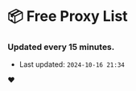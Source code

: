 # :package: Free Proxy List
### Updated every 15 minutes.

- Last updated: `2024-10-16 21:34`

:heart:
